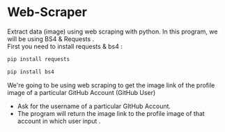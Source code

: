 # Web-Scraper

Extract data (image) using web scraping with python.
In this program, we will be using BS4 & Requests . <br>
First you need to install requests & bs4 :

```python
pip install requests

pip install bs4
```

We're going to be using web scraping to get the image link of the profile image of a particular GitHub Account (GitHub User)

- Ask for the username of a particular GItHub Account.
- The program will return the image link to the profile image of that account in which user input .
